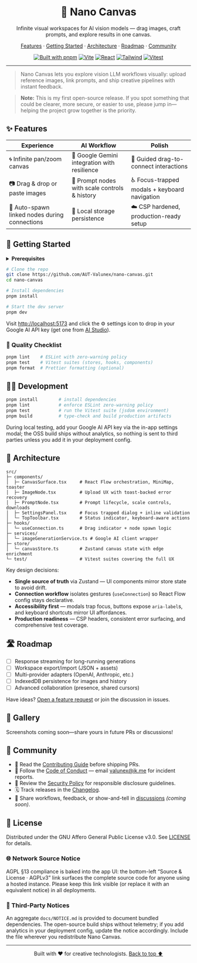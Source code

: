 <a name="readme-top"></a>

<div align="center">
  <h1>🎨 Nano Canvas</h1>
  <p align="center">
    Infinite visual workspaces for AI vision models — drag images, craft prompts, and explore results in one canvas.
  </p>

  <p align="center">
    <a href="#-features">Features</a>
    ·
    <a href="#-getting-started">Getting Started</a>
    ·
    <a href="#-architecture">Architecture</a>
    ·
    <a href="#-roadmap">Roadmap</a>
    ·
    <a href="#-community">Community</a>
  </p>

  <p>
    <a href="https://pnpm.io"><img alt="Built with pnpm" src="https://img.shields.io/badge/pnpm-%23000000.svg?style=for-the-badge&logo=pnpm&logoColor=white" /></a>
    <a href="https://vitejs.dev"><img alt="Vite" src="https://img.shields.io/badge/Vite-646CFF?style=for-the-badge&logo=vite&logoColor=white" /></a>
    <a href="https://react.dev"><img alt="React" src="https://img.shields.io/badge/React-20232a?style=for-the-badge&logo=react&logoColor=61DAFB" /></a>
    <a href="https://tailwindcss.com"><img alt="Tailwind" src="https://img.shields.io/badge/Tailwind-0F172A?style=for-the-badge&logo=tailwindcss&logoColor=38BDF8" /></a>
    <a href="https://vitest.dev"><img alt="Vitest" src="https://img.shields.io/badge/Vitest-6E9F18?style=for-the-badge&logo=vitest&logoColor=white" /></a>
  </p>
</div>

---

> Nano Canvas lets you explore vision LLM workflows visually: upload reference images, link prompts, and ship creative pipelines with instant feedback.

> **Note:** This is my first open-source release. If you spot something that could be clearer, more secure, or easier to use, please jump in—helping the project grow together is the priority.

## ✨ Features

| Experience | AI Workflow | Polish |
| --- | --- | --- |
| 🌀 Infinite pan/zoom canvas | 🤖 Google Gemini integration with resilience | 🎯 Guided drag-to-connect interactions |
| 📷 Drag & drop or paste images | 🧠 Prompt nodes with scale controls & history | ♿ Focus-trapped modals + keyboard navigation |
| 🔁 Auto-spawn linked nodes during connections | 🔐 Local storage persistence | ☁️ CSP hardened, production-ready setup |

## 🚀 Getting Started

<details>
<summary><strong>Prerequisites</strong></summary>

- Node.js ≥ 18
- pnpm (recommended) — or npm/yarn

</details>

```bash
# Clone the repo
git clone https://github.com/AUT-Valunex/nano-canvas.git
cd nano-canvas

# Install dependencies
pnpm install

# Start the dev server
pnpm dev
```

Visit <http://localhost:5173> and click the ⚙️ settings icon to drop in your Google AI API key (get one from [AI Studio](https://makersuite.google.com/app/apikey)).

### 🧪 Quality Checklist

```bash
pnpm lint    # ESLint with zero-warning policy
pnpm test    # Vitest suites (stores, hooks, components)
pnpm format  # Prettier formatting (optional)
```

## 🧑‍💻 Development

```bash
pnpm install        # install dependencies
pnpm lint           # enforce ESLint zero-warning policy
pnpm test           # run the Vitest suite (jsdom environment)
pnpm build          # type-check and build production artifacts
```

During local testing, add your Google AI API key via the in-app settings modal; the OSS build ships without analytics, so nothing is sent to third parties unless you add it in your deployment config.

## 🧱 Architecture

```
src/
├─ components/
│  ├─ CanvasSurface.tsx     # React Flow orchestration, MiniMap, toaster
│  ├─ ImageNode.tsx         # Upload UX with toast-backed error recovery
│  ├─ PromptNode.tsx        # Prompt lifecycle, scale controls, downloads
│  ├─ SettingsPanel.tsx     # Focus trapped dialog + inline validation
│  └─ TopToolbar.tsx        # Status indicator, keyboard-aware actions
├─ hooks/
│  └─ useConnection.ts      # Drag indicator + node spawn logic
├─ services/
│  └─ imageGenerationService.ts # Google AI client wrapper
├─ store/
│  └─ canvasStore.ts        # Zustand canvas state with edge enrichment
└─ test/                    # Vitest suites covering the full UX
```

Key design decisions:

- **Single source of truth** via Zustand — UI components mirror store state to avoid drift.
- **Connection workflow** isolates gestures (`useConnection`) so React Flow config stays declarative.
- **Accessibility first** — modals trap focus, buttons expose `aria-label`s, and keyboard shortcuts mirror UI affordances.
- **Production readiness** — CSP headers, consistent error surfacing, and comprehensive test coverage.

## 🛣️ Roadmap

- [ ] Response streaming for long-running generations
- [ ] Workspace export/import (JSON + assets)
- [ ] Multi-provider adapters (OpenAI, Anthropic, etc.)
- [ ] IndexedDB persistence for images and history
- [ ] Advanced collaboration (presence, shared cursors)

Have ideas? [Open a feature request](.github/ISSUE_TEMPLATE/feature_request.yml) or join the discussion in issues.

## 📸 Gallery

Screenshots coming soon—share yours in future PRs or discussions!

## 🤝 Community

- 📘 Read the [Contributing Guide](docs/CONTRIBUTING.md) before shipping PRs.
- 🤗 Follow the [Code of Conduct](docs/CODE_OF_CONDUCT.md) — email <valunex@ik.me> for incident reports.
- 🔐 Review the [Security Policy](docs/SECURITY.md) for responsible disclosure guidelines.
- 🗓️ Track releases in the [Changelog](docs/CHANGELOG.md).
- 💬 Share workflows, feedback, or show-and-tell in [discussions](https://github.com/AUT-Valunex/nano-canvas/discussions) *(coming soon)*.

## 📄 License

Distributed under the GNU Affero General Public License v3.0. See [LICENSE](LICENSE) for details.

### 🌐 Network Source Notice

AGPL §13 compliance is baked into the app UI: the bottom-left “Source & License · AGPLv3” link surfaces the complete source code for anyone using a hosted instance. Please keep this link visible (or replace it with an equivalent notice) in all deployments.

### 📄 Third-Party Notices

An aggregate `docs/NOTICE.md` is provided to document bundled dependencies. The open-source build ships without telemetry; if you add analytics in your deployment config, update the notice accordingly. Include the file wherever you redistribute Nano Canvas.

---

<p align="center">
  Built with ❤️ for creative technologists. <a href="#readme-top">Back to top ⬆️</a>
</p>
